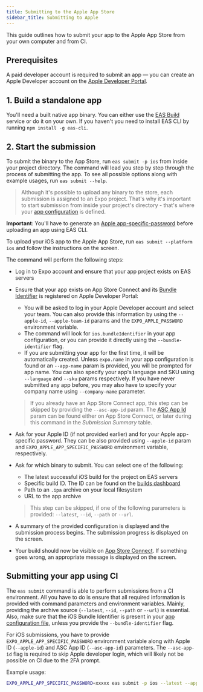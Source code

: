 ```yaml
---
title: Submitting to the Apple App Store
sidebar_title: Submitting to Apple
---
```


This guide outlines how to submit your app to the Apple App Store from your own computer and from CI.

## Prerequisites

A paid developer account is required to submit an app &mdash; you can create an Apple Developer account on the [Apple Developer Portal](https://developer.apple.com/account/).

## 1. Build a standalone app

You'll need a built native app binary. You can either use the [EAS Build](introduction.md) service or do it on your own.
If you haven't you need to install EAS CLI by running `npm install -g eas-cli`. 

## 2. Start the submission

To submit the binary to the App Store, run `eas submit -p ios` from inside your project directory. The command will lead you step by step through the process of submitting the app. To see all possible options along with example usages, run `eas submit --help`.

> Although it's possible to upload any binary to the store, each submission is assigned to an Expo project. That's why it's important to start submission from inside your project's directory - that's where your [app configuration](../workflow/configuration.md) is defined.

**Important**: You'll have to generate an [Apple app-specific-password](https://expo.fyi/apple-app-specific-password) before uploading an app using EAS CLI.

To upload your iOS app to the Apple App Store, run `eas submit --platform ios` and follow the instructions on the screen.

The command will perform the following steps:

- Log in to Expo account and ensure that your app project exists on EAS servers
- Ensure that your app exists on App Store Connect and its [Bundle Identifier](https://expo.fyi/bundle-identifier) is registered on Apple Developer Portal:

  - You will be asked to log in your Apple Developer account and select your team. You can also provide this information by using the `--apple-id`, `--apple-team-id` params and the `EXPO_APPLE_PASSWORD` environment variable.
  - The command will look for `ios.bundleIdentifier` in your app configuration, or you can provide it directly using the `--bundle-identifier` flag.
  - If you are submitting your app for the first time, it will be automatically created.
    Unless `expo.name` in your app configuration is found or an `--app-name` param is provided, you will be prompted for app name.
    You can also specify your app's language and SKU using `--language` and `--sku` params respectively. If you have never submitted any app before, you may also have to specify your company name using `--company-name` parameter.

  > If you already have an App Store Connect app, this step can be skipped by providing the `--asc-app-id` param. The [ASC App Id](https://expo.fyi/asc-app-id) param can be found either on App Store Connect, or later during this command in the _Submission Summary_ table.

- Ask for your Apple ID (if not provided earlier) and for your Apple app-specific password. They can be also provided using `--apple-id` param and `EXPO_APPLE_APP_SPECIFIC_PASSWORD` environment variable, respectively.
- Ask for which binary to submit. You can select one of the following:

  - The latest successful iOS build for the project on EAS servers
  - Specific build ID. The ID can be found on the [builds dashboard](https://expo.io/builds?type=eas)
  - Path to an `.ipa` archive on your local filesystem
  - URL to the app archive

  > This step can be skipped, if one of the following parameters is provided: `--latest`, `--id`, `--path` or `--url`.

- A summary of the provided configuration is displayed and the submission process begins. The submission progress is displayed on the screen.
- Your build should now be visible on [App Store Connect](https://appstoreconnect.apple.com). If something goes wrong, an appropriate message is displayed on the screen.

## Submitting your app using CI

The `eas submit` command is able to perform submissions from a CI environment. All you have to do is ensure that all required information is provided with command parameters and environment variables. Mainly, providing the archive source (`--latest`, `--id`, `--path` or `--url`) is essential. Also, make sure that the iOS Bundle Identifier is present in your [app configuration file](/workflow/configuration.md), unless you provide the `--bundle-identifier` flag.

For iOS submissions, you have to provide `EXPO_APPLE_APP_SPECIFIC_PASSWORD` environment variable along with Apple ID (`--apple-id`) and ASC App ID (`--asc-app-id`) parameters. The `--asc-app-id` flag is required to skip Apple developer login, which will likely not be possible on CI due to the 2FA prompt.

Example usage:

```sh
EXPO_APPLE_APP_SPECIFIC_PASSWORD=xxxxx eas submit -p ios --latest --apple-id=user@example.com --asc-app-id=1234567890
```

